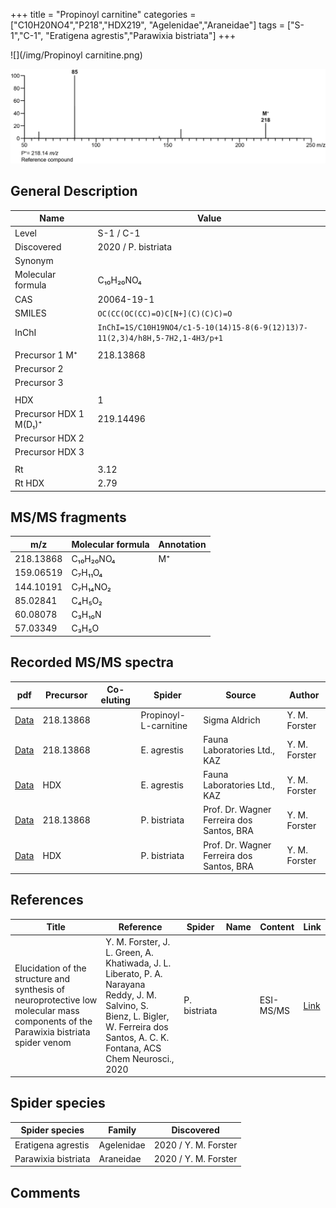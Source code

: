 +++
title = "Propinoyl carnitine"
categories = ["C10H20NO4","P218","HDX219",
"Agelenidae","Araneidae"]
tags = ["S-1","C-1",
"Eratigena agrestis","Parawixia bistriata"]
+++

![](/img/Propinoyl carnitine.png)

![](/img_MSMS/218_Propinoylcarnitine.png)

## General Description

| Name                    | Value               |
|-------------------------|---------------------|
| Level                   | S-1 / C-1           |
| Discovered              | 2020 / P. bistriata |
| Synonym                 |                     |
| Molecular formula       | C₁₀H₂₀NO₄           |
| CAS                     | 20064-19-1          |
| SMILES | `OC(CC(OC(CC)=O)C[N+](C)(C)C)=O`  |
| InChI  | `InChI=1S/C10H19NO4/c1-5-10(14)15-8(6-9(12)13)7-11(2,3)4/h8H,5-7H2,1-4H3/p+1`  |
|                         |                     |
| Precursor 1  M⁺         | 218.13868           |
| Precursor 2             |                     |
| Precursor 3             |                     |
|                         |                     |
| HDX                     | 1                   |
| Precursor HDX 1  M(D₁)⁺ | 219.14496           |
| Precursor HDX 2         |                     |
| Precursor HDX 3         |                     |
|                         |                     |
| Rt                      | 3.12                |
| Rt HDX                  | 2.79                    |

## MS/MS fragments

| m/z       | Molecular formula | Annotation |
|-----------|-------------------|------------|
| 218.13868 | C₁₀H₂₀NO₄         | M⁺         |
| 159.06519 | C₇H₁₁O₄           |            |
| 144.10191 | C₇H₁₄NO₂          |            |
| 85.02841  | C₄H₅O₂            |            |
| 60.08078  | C₃H₁₀N            |            |
| 57.03349  | C₃H₅O             |            |

## Recorded MS/MS spectra

| pdf                                          | Precursor | Co-eluting | Spider                | Source        | Author        |
|----------------------------------------------|-----------|------------|-----------------------|---------------|---------------|
| [Data](/pdf/218_Propinoylcarnitine_3-12.pdf) | 218.13868 |            | Propinoyl-L-carnitine | Sigma Aldrich | Y. M. Forster |
| [Data](/pdf/E-agrestis/218_Propinoyl-carnitine_Ea.pdf) | 218.13868 |            | E. agrestis | Fauna Laboratories Ltd., KAZ | Y. M. Forster |
| [Data](/pdf/E-agrestis/218_Propinoyl-carnitine_Ea_HDX.pdf) | HDX |            | E. agrestis | Fauna Laboratories Ltd., KAZ | Y. M. Forster |
| [Data](/pdf/P-bistriata/218_Propinoyl-carnitine_Pb.pdf) | 218.13868 |           | P. bistriata | Prof. Dr. Wagner Ferreira dos Santos, BRA | Y. M. Forster |
| [Data](/pdf/P-bistriata/218_Propinoyl-carnitine_Pb_HDX.pdf) | HDX |           | P. bistriata | Prof. Dr. Wagner Ferreira dos Santos, BRA | Y. M. Forster |

## References

| Title | Reference | Spider | Name | Content | Link |
|-------|-----------|--------|------|---------|------|
| Elucidation of the structure and synthesis of neuroprotective low molecular mass components of the Parawixia bistriata spider venom      | Y. M. Forster, J. L. Green, A. Khatiwada, J. L. Liberato, P. A. Narayana Reddy, J. M. Salvino, S. Bienz, L. Bigler, W. Ferreira dos Santos, A. C. K. Fontana, ACS Chem Neurosci., 2020          | P. bistriata       |      | ESI-MS/MS        | [Link](https://pubs.acs.org/doi/10.1021/acschemneuro.0c00007)     |

## Spider species

| Spider species      | Family     | Discovered           |
|---------------------|------------|----------------------|
| Eratigena agrestis  | Agelenidae | 2020 / Y. M. Forster |
| Parawixia bistriata | Araneidae  | 2020 / Y. M. Forster |

## Comments
